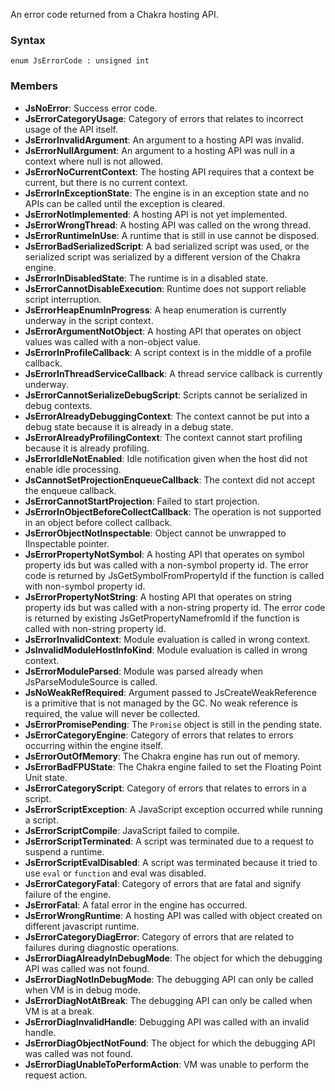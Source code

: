 An error code returned from a Chakra hosting API.
### Syntax 
```
enum JsErrorCode : unsigned int
```
### Members 
* __JsNoError__: Success error code.
* __JsErrorCategoryUsage__: Category of errors that relates to incorrect usage of the API itself.
* __JsErrorInvalidArgument__: An argument to a hosting API was invalid.
* __JsErrorNullArgument__: An argument to a hosting API was null in a context where null is not allowed.
* __JsErrorNoCurrentContext__: The hosting API requires that a context be current, but there is no current context.
* __JsErrorInExceptionState__: The engine is in an exception state and no APIs can be called until the exception is cleared.
* __JsErrorNotImplemented__: A hosting API is not yet implemented.
* __JsErrorWrongThread__: A hosting API was called on the wrong thread.
* __JsErrorRuntimeInUse__: A runtime that is still in use cannot be disposed.
* __JsErrorBadSerializedScript__: A bad serialized script was used, or the serialized script was serialized by a different version of the Chakra engine.
* __JsErrorInDisabledState__: The runtime is in a disabled state.
* __JsErrorCannotDisableExecution__: Runtime does not support reliable script interruption.
* __JsErrorHeapEnumInProgress__: A heap enumeration is currently underway in the script context.
* __JsErrorArgumentNotObject__: A hosting API that operates on object values was called with a non-object value.
* __JsErrorInProfileCallback__: A script context is in the middle of a profile callback.
* __JsErrorInThreadServiceCallback__: A thread service callback is currently underway.
* __JsErrorCannotSerializeDebugScript__: Scripts cannot be serialized in debug contexts.
* __JsErrorAlreadyDebuggingContext__: The context cannot be put into a debug state because it is already in a debug state.
* __JsErrorAlreadyProfilingContext__: The context cannot start profiling because it is already profiling.
* __JsErrorIdleNotEnabled__: Idle notification given when the host did not enable idle processing.
* __JsCannotSetProjectionEnqueueCallback__: The context did not accept the enqueue callback.
* __JsErrorCannotStartProjection__: Failed to start projection.
* __JsErrorInObjectBeforeCollectCallback__: The operation is not supported in an object before collect callback.
* __JsErrorObjectNotInspectable__: Object cannot be unwrapped to IInspectable pointer.
* __JsErrorPropertyNotSymbol__: A hosting API that operates on symbol property ids but was called with a non-symbol property id. The error code is returned by JsGetSymbolFromPropertyId if the function is called with non-symbol property id.
* __JsErrorPropertyNotString__: A hosting API that operates on string property ids but was called with a non-string property id. The error code is returned by existing JsGetPropertyNamefromId if the function is called with non-string property id.
* __JsErrorInvalidContext__: Module evaluation is called in wrong context.
* __JsInvalidModuleHostInfoKind__: Module evaluation is called in wrong context.
* __JsErrorModuleParsed__: Module was parsed already when JsParseModuleSource is called.
* __JsNoWeakRefRequired__: Argument passed to JsCreateWeakReference is a primitive that is not managed by the GC. No weak reference is required, the value will never be collected.
* __JsErrorPromisePending__: The `Promise` object is still in the pending state.
* __JsErrorCategoryEngine__: Category of errors that relates to errors occurring within the engine itself.
* __JsErrorOutOfMemory__: The Chakra engine has run out of memory.
* __JsErrorBadFPUState__: The Chakra engine failed to set the Floating Point Unit state.
* __JsErrorCategoryScript__: Category of errors that relates to errors in a script.
* __JsErrorScriptException__: A JavaScript exception occurred while running a script.
* __JsErrorScriptCompile__: JavaScript failed to compile.
* __JsErrorScriptTerminated__: A script was terminated due to a request to suspend a runtime.
* __JsErrorScriptEvalDisabled__: A script was terminated because it tried to use `eval` or `function` and eval was disabled.
* __JsErrorCategoryFatal__: Category of errors that are fatal and signify failure of the engine.
* __JsErrorFatal__: A fatal error in the engine has occurred.
* __JsErrorWrongRuntime__: A hosting API was called with object created on different javascript runtime.
* __JsErrorCategoryDiagError__: Category of errors that are related to failures during diagnostic operations.
* __JsErrorDiagAlreadyInDebugMode__: The object for which the debugging API was called was not found.
* __JsErrorDiagNotInDebugMode__: The debugging API can only be called when VM is in debug mode.
* __JsErrorDiagNotAtBreak__: The debugging API can only be called when VM is at a break.
* __JsErrorDiagInvalidHandle__: Debugging API was called with an invalid handle.
* __JsErrorDiagObjectNotFound__: The object for which the debugging API was called was not found.
* __JsErrorDiagUnableToPerformAction__: VM was unable to perform the request action.
